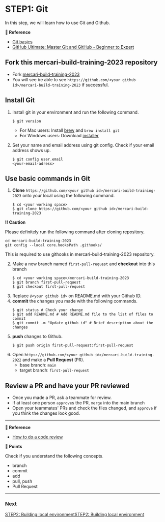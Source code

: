 # STEP1: Git

In this step, we will learn how to use Git and Github.

**:book: Reference**
* [Git basics](https://www.atlassian.com/git)
* [GitHub Ultimate: Master Git and GitHub - Beginner to Expert](https://www.udemy.com/course/github-ultimate/)


## Fork this **mercari-build-training-2023** repository

* Fork [mercari-build-training-2023](https://github.com/mercari-build/mercari-build-training-2023) 
* You will see be able to see `https://github.com/<your github id>/mercari-build-training-2023` if successful.


## Install Git
1. Install git in your environment and run the following command.
   ```shell
   $ git version
   ```
   
   * For Mac users: Install [brew](https://brew.sh/index) and `brew install git`
   * For Windows users: Download [installer](https://gitforwindows.org/)
   
2. Set your name and email address using git config. Check if your email address shows up.
   ```shell
   $ git config user.email
   <your-email-adress>
   ```

## Use basic commands in Git

1. **Clone** `https://github.com/<your github id>/mercari-build-training-2023` onto your local using the following command.
   ```shell
   $ cd <your working space>
   $ git clone https://github.com/<your github id>/mercari-build-training-2023
   ```

**:bangbang: Caution**

Please definitely run the following command after cloning repository. 
```
cd mercari-build-training-2023
git config --local core.hooksPath .githooks/ 
```
This is required to use githooks in mercari-build-training-2023 repository.

2. Make a new branch named `first-pull-request` and **checkout** into this branch
   ```shell
   $ cd <your working space>/mercari-build-training-2023
   $ git branch first-pull-request
   $ git checkout first-pull-request
   ```
3. Replace `@<your github id>` on README.md with your Github ID.
4. **commit** the changes you made with the following commands.
   ```shell
   $ git status # Check your change
   $ git add README.md # Add README.md file to the list of files to commit
   $ git commit -m "Update github id" # Brief description about the changes
   ```
5. **push** changes to Github.
   ```shell
   $ git push origin first-pull-request:first-pull-request
   ```
6. Open `https://github.com/<your github id>/mercari-build-training-2022` and make a **Pull Request** (PR).
    - base branch: `main`
    - target branch: `first-pull-request`

## Review a PR and have your PR reviewed
- Once you made a PR, ask a teammate for review.
- If at least one person `approve`s the PR, `merge` into the main branch
- Open your teammates' PRs and check the files changed, and `approve` if you think the changes look good.
---

**:book: Reference**
- [How to do a code review](https://google.github.io/eng-practices/review/reviewer/)


**:beginner: Points**

Check if you understand the following concepts.

- branch
- commit
- add
- pull, push
- Pull Request

---

### Next

[STEP2: Building local environmentSTEP2: Building local environment](step2.en.md)
